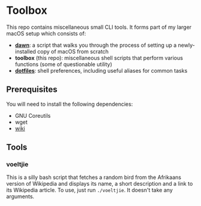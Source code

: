 # Toolbox

This repo contains miscellaneous small CLI tools. It forms part of my larger macOS setup which consists of:

- **[dawn](https://github.com/stringlytyped/dawn)**: a script that walks you through the process of setting up a newly-installed copy of macOS from scratch
- **toolbox** (this repo): miscellaneous shell scripts that perform various functions (some of questionable utility)
- **[dotfiles](https://github.com/stringlytyped/dotfiles)**: shell preferences, including useful aliases for common tasks

## Prerequisites

You will need to install the following dependencies:

- GNU Coreutils
- wget
- [wiki](https://github.com/walle/wiki)

## Tools

### voeltjie

This is a silly bash script that fetches a random bird from the Afrikaans version of Wikipedia and displays its name, a short description and a link to its Wikipedia article. To use, just run `./voeltjie`. It doesn't take any arguments.